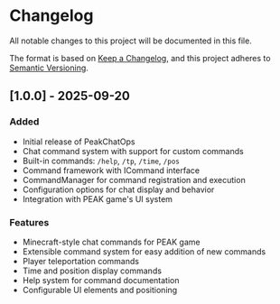 # Changelog

All notable changes to this project will be documented in this file.

The format is based on [Keep a Changelog](https://keepachangelog.com/en/1.0.0/),
and this project adheres to [Semantic Versioning](https://semver.org/spec/v2.0.0.html).

## [1.0.0] - 2025-09-20

### Added

- Initial release of PeakChatOps
- Chat command system with support for custom commands
- Built-in commands: `/help`, `/tp`, `/time`, `/pos`
- Command framework with ICommand interface
- CommandManager for command registration and execution
- Configuration options for chat display and behavior
- Integration with PEAK game's UI system

### Features

- Minecraft-style chat commands for PEAK game
- Extensible command system for easy addition of new commands
- Player teleportation commands
- Time and position display commands
- Help system for command documentation
- Configurable UI elements and positioning
